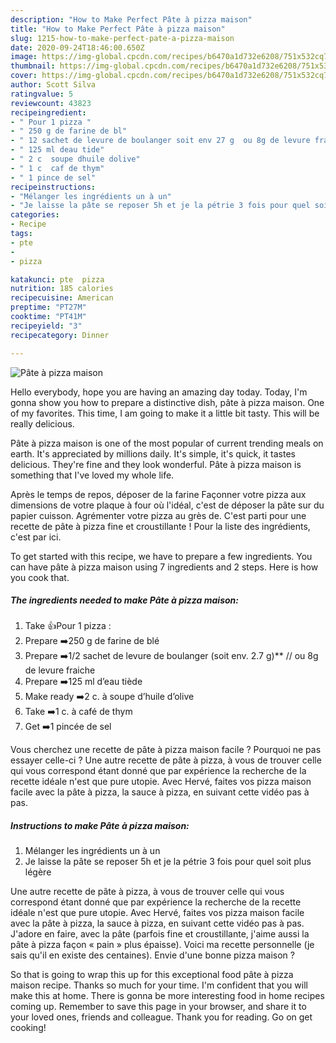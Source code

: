 ```yaml
---
description: "How to Make Perfect Pâte à pizza maison"
title: "How to Make Perfect Pâte à pizza maison"
slug: 1215-how-to-make-perfect-pate-a-pizza-maison
date: 2020-09-24T18:46:00.650Z
image: https://img-global.cpcdn.com/recipes/b6470a1d732e6208/751x532cq70/pate-a-pizza-maison-photo-principale-de-la-recette.jpg
thumbnail: https://img-global.cpcdn.com/recipes/b6470a1d732e6208/751x532cq70/pate-a-pizza-maison-photo-principale-de-la-recette.jpg
cover: https://img-global.cpcdn.com/recipes/b6470a1d732e6208/751x532cq70/pate-a-pizza-maison-photo-principale-de-la-recette.jpg
author: Scott Silva
ratingvalue: 5
reviewcount: 43823
recipeingredient:
- " Pour 1 pizza "
- " 250 g de farine de bl"
- " 12 sachet de levure de boulanger soit env 27 g  ou 8g de levure fraiche"
- " 125 ml deau tide"
- " 2 c  soupe dhuile dolive"
- " 1 c  caf de thym"
- " 1 pince de sel"
recipeinstructions:
- "Mélanger les ingrédients un à un"
- "Je laisse la pâte se reposer 5h et je la pétrie 3 fois pour quel soit plus légère"
categories:
- Recipe
tags:
- pte
- 
- pizza

katakunci: pte  pizza 
nutrition: 185 calories
recipecuisine: American
preptime: "PT27M"
cooktime: "PT41M"
recipeyield: "3"
recipecategory: Dinner

---
```



![Pâte à pizza maison](https://img-global.cpcdn.com/recipes/b6470a1d732e6208/751x532cq70/pate-a-pizza-maison-photo-principale-de-la-recette.jpg)

Hello everybody, hope you are having an amazing day today. Today, I'm gonna show you how to prepare a distinctive dish, pâte à pizza maison. One of my favorites. This time, I am going to make it a little bit tasty. This will be really delicious.

Pâte à pizza maison is one of the most popular of current trending meals on earth. It's appreciated by millions daily. It's simple, it's quick, it tastes delicious. They're fine and they look wonderful. Pâte à pizza maison is something that I've loved my whole life.

Après le temps de repos, déposer de la farine Façonner votre pizza aux dimensions de votre plaque à four où l&#39;idéal, c&#39;est de déposer la pâte sur du papier cuisson. Agrémenter votre pizza au grès de. C&#39;est parti pour une recette de pâte à pizza fine et croustillante ! Pour la liste des ingrédients, c&#39;est par ici.


To get started with this recipe, we have to prepare a few ingredients. You can have pâte à pizza maison using 7 ingredients and 2 steps. Here is how you cook that.

<!--inarticleads1-->

##### The ingredients needed to make Pâte à pizza maison:

1. Take  👍Pour 1 pizza :
1. Prepare  ➡️250 g de farine de blé
1. Prepare  ➡️1/2 sachet de levure de boulanger (soit env. 2.7 g)** // ou 8g de levure fraiche
1. Prepare  ➡️125 ml d’eau tiède
1. Make ready  ➡️2 c. à soupe d’huile d’olive
1. Take  ➡️1 c. à café de thym
1. Get  ➡️1 pincée de sel


Vous cherchez une recette de pâte à pizza maison facile ? Pourquoi ne pas essayer celle-ci ? Une autre recette de pâte à pizza, à vous de trouver celle qui vous correspond étant donné que par expérience la recherche de la recette idéale n&#39;est que pure utopie. Avec Hervé, faites vos pizza maison facile avec la pâte à pizza, la sauce à pizza, en suivant cette vidéo pas à pas. 

<!--inarticleads2-->

##### Instructions to make Pâte à pizza maison:

1. Mélanger les ingrédients un à un
1. Je laisse la pâte se reposer 5h et je la pétrie 3 fois pour quel soit plus légère


Une autre recette de pâte à pizza, à vous de trouver celle qui vous correspond étant donné que par expérience la recherche de la recette idéale n&#39;est que pure utopie. Avec Hervé, faites vos pizza maison facile avec la pâte à pizza, la sauce à pizza, en suivant cette vidéo pas à pas. J&#39;adore en faire, avec la pâte (parfois fine et croustillante, j&#39;aime aussi la pâte à pizza façon « pain » plus épaisse). Voici ma recette personnelle (je sais qu&#39;il en existe des centaines). Envie d&#39;une bonne pizza maison ? 

So that is going to wrap this up for this exceptional food pâte à pizza maison recipe. Thanks so much for your time. I'm confident that you will make this at home. There is gonna be more interesting food in home recipes coming up. Remember to save this page in your browser, and share it to your loved ones, friends and colleague. Thank you for reading. Go on get cooking!
